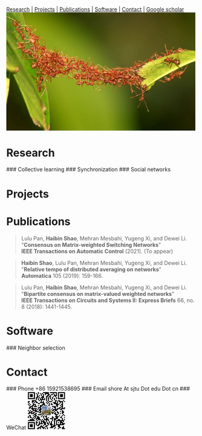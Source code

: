 [Research](#Research) |  [Projects](#Projects) |  [Publications](#Publications) |  [Software](#Software) |  [Contact](#Contact) |  [Google scholar]() 
<img src="./images/swarms-ants.jpeg" width="500"/>
<h1 id="Research">Research</h1>
### Collective learning
### Synchronization
### Social networks

<h1 id="Projects">Projects</h1>

<h1 id="Publications">Publications</h1>

> Lulu Pan, **Haibin Shao**, Mehran Mesbahi, Yugeng Xi, and Dewei Li.
>  "**Consensus on Matrix-weighted Switching Networks**"   
>  **IEEE Transactions on Automatic Control** (2021). (To appear)

> **Haibin Shao**, Lulu Pan, Mehran Mesbahi, Yugeng Xi, and Dewei Li.   
>  "**Relative tempo of distributed averaging on networks**"   
>  **Automatica** 105 (2019): 159-166.  

> Lulu Pan, **Haibin Shao**, Mehran Mesbahi, Yugeng Xi, and Dewei Li.   
> "**Bipartite consensus on matrix-valued weighted networks**"   
>  **IEEE Transactions on Circuits and Systems II: Express Briefs** 66, no. 8 (2018): 1441-1445.  


<h1 id="Software">Software</h1>
### Neighbor selection
<h1 id="Contact">Contact</h1>
### Phone
+86 15921538695
### Email
shore At sjtu Dot edu Dot cn
### WeChat
<img src="./images/qr.png" width="100" height="100"/>
